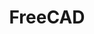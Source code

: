 ---
title: "FreeCAD"
menu:
  main:
    identifier: "freecad"
    parent: "open-source"
    name: "FreeCAD"
    weight: 3
---